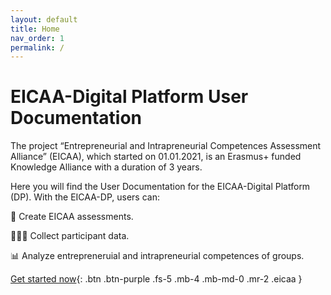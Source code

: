 ```yaml
---
layout: default
title: Home
nav_order: 1
permalink: /
---
```


# EICAA-Digital Platform User Documentation



The project “Entrepreneurial and Intrapreneurial Competences Assessment Alliance” (EICAA), which started on 01.01.2021, is an Erasmus+ funded Knowledge Alliance with a duration of 3 years.

Here you will find the User Documentation for the EICAA-Digital Platform (DP). With the EICAA-DP, users can:

📝 Create EICAA assessments.

👨🏻‍💻 Collect participant data.

📊 Analyze entrepreneruial and intrapreneurial competences of groups.

[Get started now](https://platform.eicaa.eu){: .btn .btn-purple .fs-5 .mb-4 .mb-md-0 .mr-2 .eicaa }